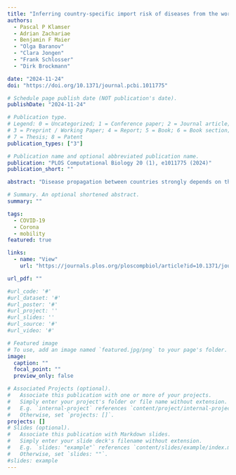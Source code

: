 ```yaml
---
title: "Inferring country-specific import risk of diseases from the world air transportation network"
authors:
  - Pascal P Klamser
  - Adrian Zachariae
  - Benjamin F Maier
  - "Olga Baranov"
  - "Clara Jongen"
  - "Frank Schlosser"
  - "Dirk Brockmann"

date: "2024-11-24"
doi: "https://doi.org/10.1371/journal.pcbi.1011775"

# Schedule page publish date (NOT publication's date).
publishDate: "2024-11-24"

# Publication type.
# Legend: 0 = Uncategorized; 1 = Conference paper; 2 = Journal article;
# 3 = Preprint / Working Paper; 4 = Report; 5 = Book; 6 = Book section;
# 7 = Thesis; 8 = Patent
publication_types: ["3"]

# Publication name and optional abbreviated publication name.
publication: "PLOS Computational Biology 20 (1), e1011775 (2024)"
publication_short: ""

abstract: "Disease propagation between countries strongly depends on their effective distance, a measure derived from the world air transportation network (WAN). It reduces the complex spreading patterns of a pandemic to a wave-like propagation from the outbreak country, establishing a linear relationship to the arrival time of the unmitigated spread of a disease. However, in the early stages of an outbreak, what concerns decision-makers in countries is understanding the relative risk of active cases arriving in their country—essentially, the likelihood that an active case boarding an airplane at the outbreak location will reach them. While there are data-fitted models available to estimate these risks, accurate mechanistic, parameter-free models are still lacking. Therefore, we introduce the ‘import risk’ model in this study, which defines import probabilities using the effective-distance framework. The model assumes that airline passengers are distributed along the shortest path tree that starts at the outbreak’s origin. In combination with a random walk, we account for all possible paths, thus inferring predominant connecting flights. Our model outperforms other mobility models, such as the radiation and gravity model with varying distance types, and it improves further if additional geographic information is included. The import risk model’s precision increases for countries with stronger connections within the WAN, and it reveals a geographic distance dependence that implies a pull- rather than a push-dynamic in the distribution process."

# Summary. An optional shortened abstract.
summary: ""

tags:
  - COVID-19
  - Corona
  - mobility
featured: true

links:
  - name: "View"
    url: "https://journals.plos.org/ploscompbiol/article?id=10.1371/journal.pcbi.1011775"

url_pdf: ""

#url_code: '#'
#url_dataset: '#'
#url_poster: '#'
#url_project: ''
#url_slides: ''
#url_source: '#'
#url_video: '#'

# Featured image
# To use, add an image named `featured.jpg/png` to your page's folder.
image:
  caption: ""
  focal_point: ""
  preview_only: false

# Associated Projects (optional).
#   Associate this publication with one or more of your projects.
#   Simply enter your project's folder or file name without extension.
#   E.g. `internal-project` references `content/project/internal-project/index.md`.
#   Otherwise, set `projects: []`.
projects: []
# Slides (optional).
#   Associate this publication with Markdown slides.
#   Simply enter your slide deck's filename without extension.
#   E.g. `slides: "example"` references `content/slides/example/index.md`.
#   Otherwise, set `slides: ""`.
#slides: example
---
```

